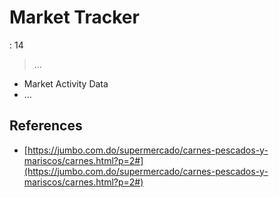# Market Tracker

: 14

> …
> 

- Market Activity Data
- …

## References

- [https://jumbo.com.do/supermercado/carnes-pescados-y-mariscos/carnes.html?p=2#](https://jumbo.com.do/supermercado/carnes-pescados-y-mariscos/carnes.html?p=2#)